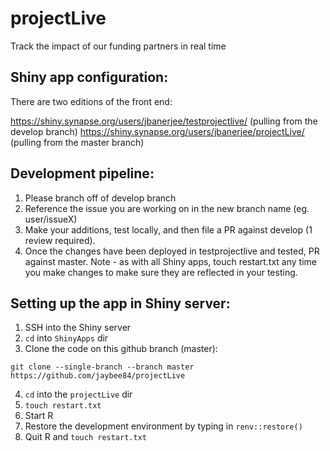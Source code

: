 # projectLive
Track the impact of our funding partners in real time

## Shiny app configuration:
There are two editions of the front end:

https://shiny.synapse.org/users/jbanerjee/testprojectlive/ (pulling from the develop branch)
https://shiny.synapse.org/users/jbanerjee/projectLive/ (pulling from the master branch)

## Development pipeline:
1. Please branch off of develop branch
2. Reference the issue you are working on in the new branch name (eg. user/issueX)
3. Make your additions, test locally, and then file a PR against develop (1 review required). 
4. Once the changes have been deployed in testprojectlive and tested, PR against master. 
Note - as with all Shiny apps, touch restart.txt any time you make changes to make sure they are reflected in your testing.

## Setting up the app in Shiny server:
1. SSH into the Shiny server 
2. `cd` into `ShinyApps` dir 
3. Clone the code on this github branch (master):

`git clone --single-branch --branch master https://github.com/jaybee84/projectLive`

4. `cd` into the `projectLive` dir
5. `touch restart.txt`
6. Start R
7. Restore the development environment by typing in `renv::restore()`
8. Quit R and `touch restart.txt`
